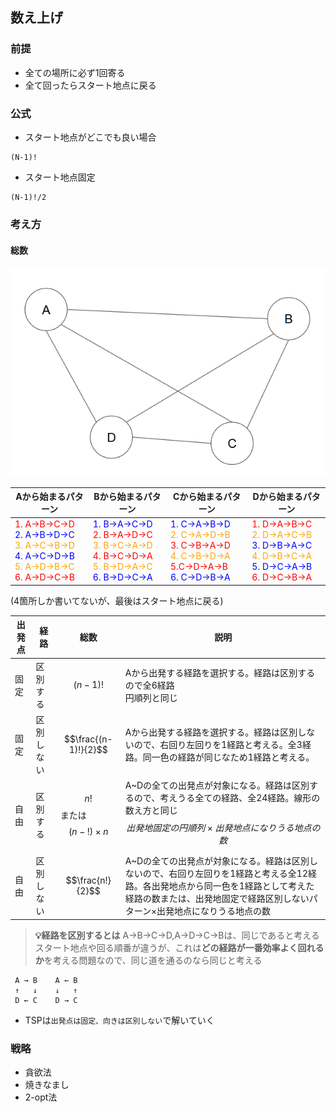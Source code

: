 

## 数え上げ
### 前提
* 全ての場所に必ず1回寄る
* 全て回ったらスタート地点に戻る

### 公式
* スタート地点がどこでも良い場合
```
(N-1)!
```
* スタート地点固定
```
(N-1)!/2
```


### 考え方
#### 総数
![alt text](img/image.png)


|Aから始まるパターン|Bから始まるパターン|Cから始まるパターン|Dから始まるパターン|
|--|--|--|--|
|<font color="red">1. A→B→C→D</font></font><br><font color="blue">2. A→B→D→C</font><br><font color="orange">3. A→C→B→D</font><br><font color="blue">4. A→C→D→B</font><br><font color="orange">5. A→D→B→C</font><br><font color="red">6. A→D→C→B</font>|<font color="blue">1. B→A→C→D</font><br><font color="red">2. B→A→D→C</font><br><font color="orange">3. B→C→A→D</font><br><font color="red">4. B→C→D→A</font><br><font color="orange">5. B→D→A→C</font><br><font color="blue">6. B→D→C→A</font><br>|<font color="blue">1. C→A→B→D</font><br><font color="orange">2. C→A→D→B</font><br><font color="red">3. C→B→A→D</font><br><font color="orange">4. C→B→D→A</font><br><font color="red">5.C→D→A→B</font><br><font color="blue">6. C→D→B→A</font><br>|<font color="red">1. D→A→B→C</font><br><font color="orange">2. D→A→C→B</font><br><font color="blue">3. D→B→A→C</font><br><font color="orange">4. D→B→C→A</font><br><font color="blue">5. D→C→A→B</font><br><font color="red">6. D→C→B→A</font><br>|

(4箇所しか書いてないが、最後はスタート地点に戻る)

 
|出発点|経路|総数|説明|
|--|--|--|--|
|固定|区別する|$$(n-1)!$$|Aから出発する経路を選択する。経路は区別するので全6経路<br>円順列と同じ|
|固定|区別しない|$$\frac{(n-1)!}{2}$$|Aから出発する経路を選択する。経路は区別しないので、右回り左回りを1経路と考える。全3経路。同一色の経路が同じなため1経路と考える。|
|自由|区別する|$$n!$$または$$(n-!)\times{n}$$|A~Dの全ての出発点が対象になる。経路は区別するので、考えうる全ての経路、全24経路。線形の数え方と同じ$$出発地固定の円順列×出発地点になりうる地点の数$$|
|自由|区別しない|$$\frac{n!}{2}$$|A~Dの全ての出発点が対象になる。経路は区別しないので、右回り左回りを1経路と考える全12経路。各出発地点から同一色を1経路として考えた経路の数または、出発地固定で経路区別しないパターン×出発地点になりうる地点の数|

> **💡経路を区別するとは**
A→B→C→D,A→D→C→Bは、同じであると考える
スタート地点や回る順番が違うが、これは**どの経路が一番効率よく回れるか**を考える問題なので、同じ道を通るのなら同じと考える
```text
 A → B    A ← B
 ↑   ↓    ↓   ↑
 D ← C    D → C
```


* TSPは`出発点は固定、向きは区別しない`で解いていく


### 戦略
* 貪欲法
* 焼きなまし
* 2-opt法
